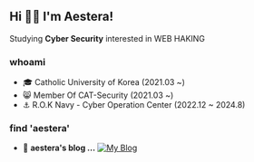 ## Hi 👋🏼 I'm Aestera!




Studying **Cyber Security** interested in WEB HAKING

### whoami
- 🎓 Catholic University of Korea (2021.03 ~)
- 😸 Member Of CAT-Security (2021.03 ~)
- ⚓️ R.O.K Navy - Cyber Operation Center (2022.12 ~ 2024.8)


### find 'aestera'

- 📒 **aestera's blog ...** [![My Blog](http://img.shields.io/badge/-My%20blog-black?style=flat-square&logo=blogger&logoColor=white&link=https://aest3ra.github.io/)](https://aest3ra.github.io/)
  
